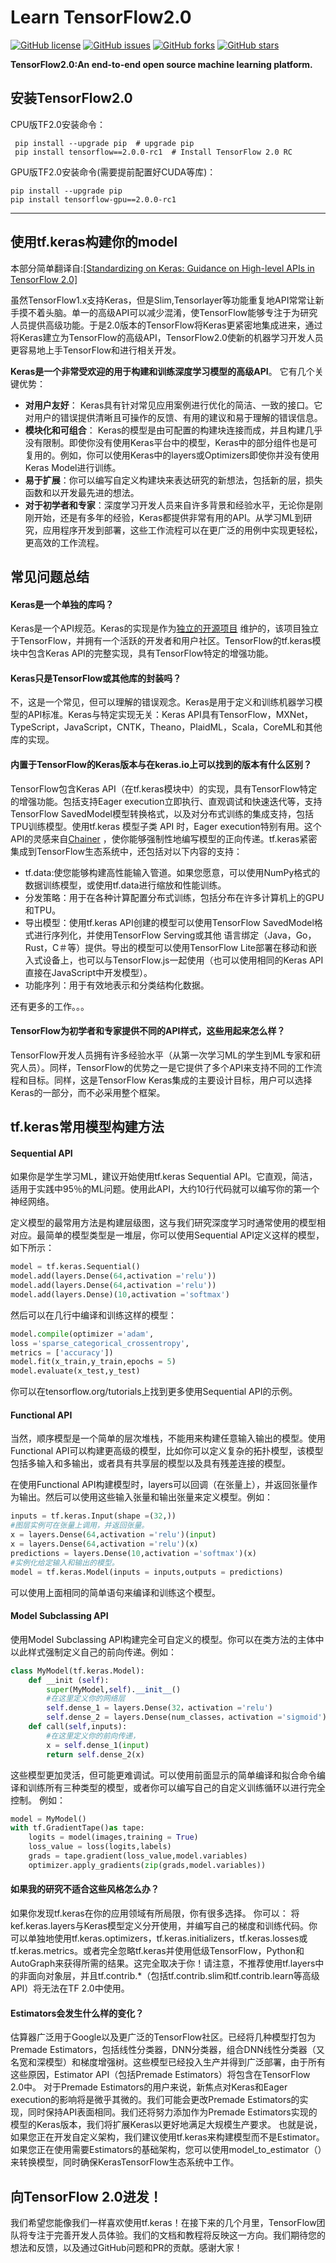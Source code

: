 # Learn TensorFlow2.0

<a href="https://github.com/StdCoutZRH/Learn_TensorFlow2.0/blob/master/LICENSE"><img alt="GitHub license" src="https://img.shields.io/github/license/StdCoutZRH/Learn_TensorFlow2.0"></a>
<a href="https://github.com/StdCoutZRH/Learn_TensorFlow2.0/issues"><img alt="GitHub issues" src="https://img.shields.io/github/issues/StdCoutZRH/Learn_TensorFlow2.0"></a>
<a href="https://github.com/StdCoutZRH/Learn_TensorFlow2.0/network"><img alt="GitHub forks" src="https://img.shields.io/github/forks/StdCoutZRH/Learn_TensorFlow2.0"></a>
<a href="https://github.com/StdCoutZRH/Learn_TensorFlow2.0/stargazers"><img alt="GitHub stars" src="https://img.shields.io/github/stars/StdCoutZRH/Learn_TensorFlow2.0"></a>

**TensorFlow2.0:An end-to-end open source machine learning platform.**

## 安装TensorFlow2.0

CPU版TF2.0安装命令：
```shell
 pip install --upgrade pip	# upgrade pip
 pip install tensorflow==2.0.0-rc1	# Install TensorFlow 2.0 RC
```

GPU版TF2.0安装命令(需要提前配置好CUDA等库)：
```shell
pip install --upgrade pip
pip install tensorflow-gpu==2.0.0-rc1
```

-------------

## 使用tf.keras构建你的model

本部分简单翻译自:[[Standardizing on Keras: Guidance on High-level APIs in TensorFlow 2.0]](https://medium.com/tensorflow/standardizing-on-keras-guidance-on-high-level-apis-in-tensorflow-2-0-bad2b04c819a)

虽然TensorFlow1.x支持Keras，但是Slim,Tensorlayer等功能重复地API常常让新手摸不着头脑。单一的高级API可以减少混淆，使TensorFlow能够专注于为研究人员提供高级功能。于是2.0版本的TensorFlow将Keras更紧密地集成进来，通过将Keras建立为TensorFlow的高级API，TensorFlow2.0使新的机器学习开发人员更容易地上手TensorFlow和进行相关开发。


 
**Keras是一个非常受欢迎的用于构建和训练深度学习模型的高级API**。
它有几个关键优势：
* **对用户友好**： Keras具有针对常见应用案例进行优化的简洁、一致的接口。它对用户的错误提供清晰且可操作的反馈、有用的建议和易于理解的错误信息。
* **模块化和可组合**： Keras的模型是由可配置的构建块连接而成，并且构建几乎没有限制。即使你没有使用Keras平台中的模型，Keras中的部分组件也是可复用的。例如，你可以使用Keras中的layers或Optimizers即使你并没有使用Keras Model进行训练。
* **易于扩展**：你可以编写自定义构建块来表达研究的新想法，包括新的层，损失函数和以开发最先进的想法。
* **对于初学者和专家**：深度学习开发人员来自许多背景和经验水平，无论你是刚刚开始，还是有多年的经验，Keras都提供非常有用的API。从学习ML到研究，应用程序开发到部署，这些工作流程可以在更广泛的用例中实现更轻松，更高效的工作流程。


## 常见问题总结

#### Keras是一个单独的库吗？ 
Keras是一个API规范。Keras的实现是作为[独立的开源项目](www.keras.io) 维护的，该项目独立于TensorFlow，并拥有一个活跃的开发者和用户社区。TensorFlow的tf.keras模块中包含Keras API的完整实现，具有TensorFlow特定的增强功能。

#### Keras只是TensorFlow或其他库的封装吗？
不，这是一个常见，但可以理解的错误观念。Keras是用于定义和训练机器学习模型的API标准。Keras与特定实现无关：Keras API具有TensorFlow，MXNet，TypeScript，JavaScript，CNTK，Theano，PlaidML，Scala，CoreML和其他库的实现。

#### 内置于TensorFlow的Keras版本与在keras.io上可以找到的版本有什么区别？
TensorFlow包含Keras API（在tf.keras模块中）的实现，具有TensorFlow特定的增强功能。包括支持Eager execution立即执行、直观调试和快速迭代等，支持TensorFlow SavedModel模型转换格式，以及对分布式训练的集成支持，包括TPU训练模型。使用tf.keras 模型子类 API 时，Eager execution特别有用。这个API的灵感来自[Chainer](https://chainer.org) ，使你能够强制性地编写模型的正向传递。tf.keras紧密集成到TensorFlow生态系统中，还包括对以下内容的支持：
* tf.data:使您能够构建高性能输入管道。如果您愿意，可以使用NumPy格式的数据训练模型，或使用tf.data进行缩放和性能训练。
* 分发策略：用于在各种计算配置分布式训练，包括分布在许多计算机上的GPU和TPU。
* 导出模型：使用tf.keras API创建的模型可以使用TensorFlow SavedModel格式进行序列化，并使用TensorFlow Serving或其他 语言绑定（Java，Go，Rust，C＃等）提供。导出的模型可以使用TensorFlow Lite部署在移动和嵌入式设备上，也可以与TensorFlow.js一起使用（也可以使用相同的Keras API直接在JavaScript中开发模型）。
* 功能序列：用于有效地表示和分类结构化数据。 

还有更多的工作。。。

#### TensorFlow为初学者和专家提供不同的API样式，这些用起来怎么样？
TensorFlow开发人员拥有许多经验水平（从第一次学习ML的学生到ML专家和研究人员）。同样，TensorFlow的优势之一是它提供了多个API来支持不同的工作流程和目标。同样，这是TensorFlow Keras集成的主要设计目标，用户可以选择Keras的一部分，而不必采用整个框架。

## tf.keras常用模型构建方法

#### Sequential API
如果你是学生学习ML，建议开始使用tf.keras Sequential API。它直观，简洁，适用于实践中95％的ML问题。使用此API，大约10行代码就可以编写你的第一个神经网络。

定义模型的最常用方法是构建层级图，这与我们研究深度学习时通常使用的模型相对应。最简单的模型类型是一堆层，你可以使用Sequential API定义这样的模型，如下所示：
```python
model = tf.keras.Sequential()
model.add(layers.Dense(64,activation ='relu'))
model.add(layers.Dense(64,activation ='relu'))
model.add(layers.Dense)(10,activation ='softmax')
```
然后可以在几行中编译和训练这样的模型：
```python
model.compile(optimizer ='adam',
loss ='sparse_categorical_crossentropy',
metrics = ['accuracy'])
model.fit(x_train,y_train,epochs = 5)
model.evaluate(x_test,y_test)
```
你可以在tensorflow.org/tutorials上找到更多使用Sequential API的示例。

#### Functional API

当然，顺序模型是一个简单的层次堆栈，不能用来构建任意输入输出的模型。使用Functional API可以构建更高级的模型，比如你可以定义复杂的拓扑模型，该模型包括多输入和多输出，或者具有共享层的模型以及具有残差连接的模型。

在使用Functional API构建模型时，layers可以回调（在张量上），并返回张量作为输出。然后可以使用这些输入张量和输出张量来定义模型。例如：
```python
inputs = tf.keras.Input(shape =(32,))
#图层实例可在张量上调用，并返回张量。
x = layers.Dense(64,activation ='relu')(input)
x = layers.Dense(64,activation ='relu')(x)
predictions = layers.Dense(10,activation ='softmax')(x)
#实例化给定输入和输出的模型。
model = tf.keras.Model(inputs = inputs,outputs = predictions)
```
可以使用上面相同的简单语句来编译和训练这个模型。

#### Model Subclassing API

使用Model Subclassing API构建完全可自定义的模型。你可以在类方法的主体中以此样式强制定义自己的前向传递。例如：
```python
class MyModel(tf.keras.Model):
    def __init (self):
        super(MyModel,self).__init__()
        #在这里定义你的网络层
        self.dense_1 = layers.Dense(32，activation ='relu')
        self.dense_2 = layers.Dense(num_classes，activation ='sigmoid')
    def call(self,inputs):
        #在这里定义你的前向传递，
        x = self.dense_1(input)
        return self.dense_2(x)
```
这些模型更加灵活，但可能更难调试。可以使用前面显示的简单编译和拟合命令编译和训练所有三种类型的模型，或者你可以编写自己的自定义训练循环以进行完全控制。
例如：
```python
model = MyModel()
with tf.GradientTape()as tape:
    logits = model(images,training = True)
    loss_value = loss(logits,labels)
    grads = tape.gradient(loss_value,model.variables)
    optimizer.apply_gradients(zip(grads,model.variables))
```

#### 如果我的研究不适合这些风格怎么办？
如果你发现tf.keras在你的应用领域有所局限，你有很多选择。
你可以：
将kef.keras.layers与Keras模型定义分开使用，并编写自己的梯度和训练代码。你可以单独地使用tf.keras.optimizers，tf.keras.initializers，tf.keras.losses或tf.keras.metrics。或者完全忽略tf.keras并使用低级TensorFlow，Python和AutoGraph来获得所需的结果。这完全取决于你！请注意，不推荐使用tf.layers中的非面向对象层，并且tf.contrib.*（包括tf.contrib.slim和tf.contrib.learn等高级API）将无法在TF 2.0中使用。

#### Estimators会发生什么样的变化？
估算器广泛用于Google以及更广泛的TensorFlow社区。已经将几种模型打包为Premade Estimators，包括线性分类器，DNN分类器，组合DNN线性分类器（又名宽和深模型）和梯度增强树。这些模型已经投入生产并得到广泛部署，由于所有这些原因，Estimator API（包括Premade Estimators）将包含在TensorFlow 2.0中。
对于Premade Estimators的用户来说，新焦点对Keras和Eager execution的影响将是微乎其微的。我们可能会更改Premade Estimators的实现，同时保持API表面相同。我们还将努力添加作为Premade Estimators实现的模型的Keras版本，我们将扩展Keras以更好地满足大规模生产要求。
也就是说，如果您正在开发自定义架构，我们建议使用tf.keras来构建模型而不是Estimator。如果您正在使用需要Estimators的基础架构，您可以使用model_to_estimator（）来转换模型，同时确保KerasTensorFlow生态系统中工作。

## 向TensorFlow 2.0进发！
我们希望您能像我们一样喜欢使用tf.keras！在接下来的几个月里，TensorFlow团队将专注于完善开发人员体验。我们的文档和教程将反映这一方向。我们期待您的想法和反馈，以及通过GitHub问题和PR的贡献。感谢大家！